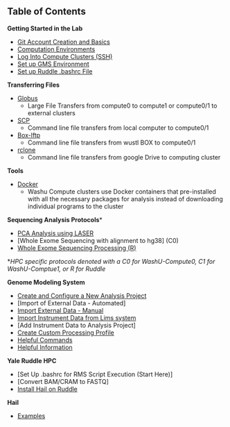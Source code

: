 # 
## Table of Contents
**Getting Started in the Lab**
  * [Git Account Creation and Basics](./getting_started/Git.md "Git")
  * [Computation Environments](./getting_started/computation_environments.md)
  * [Log Into Compute Clusters (SSH)](./getting_started/SSH.md "Logging In (SSH)")
  * [Set up GMS Environment](./getting_started/gms_set_up.md)
  * [Set up Ruddle .bashrc File](./getting_started/set_up_ruddle_bashrc.md)

**Transferring Files**
* [Globus](./transferring_files/Globus.md "Globus")
  * Large File Transfers from compute0 to compute1 or compute0/1 to external clusters
* [SCP](./transferring_files/SCP.md "SCP")
  * Command line file transfers from local computer to compute0/1
* [Box-lftp](./transferring_files/box_lftp.md)
  * Command line file transfers from wustl BOX to compute0/1
* [rclone](./transferring_files/rclone.md)
  * Command line file transfers from google Drive to computing cluster

**Tools**
  * [Docker](./tools/Docker.md "Docker")
    * Washu Compute clusters use Docker containers that pre-installed with all the necessary packages for analysis instead of downloading individual programs to the cluster
    
**Sequencing Analysis Protocols***  
  * [PCA Analysis using LASER](./seq_analysis_protocols/pca_analysis_w_trace.md)
  * [Whole Exome Sequencing with alignment to hg38] (C0)
  * [Whole Exome Sequencing Processing (R)](./seq_analysis_protocols/ruddle_exome.md)
    
**HPC specific protocols denoted with a C0 for WashU-Compute0, C1 for WashU-Comptue1, or R for Ruddle*
    
**Genome Modeling System**
  * [Create and Configure a New Analysis Project](./Genome_Modeling_System/create_analysis_project_GMS.md)
  * [Import of External Data - Automated]
  * [Import External Data - Manual](./Genome_Modeling_System/import_external_data_manually.md)
  * [Import Instrument Data from Lims system](https://github.com/jinlab-washu/Jin-lab.manual/blob/master/Genome_Modeling_System/import_instrument_data_from_lims_system.md)
  * [Add Instrument Data to Analysis Project]
  * [Create Custom Processing Profile](./Genome_Modeling_System/custom_processing_profile.md)
  * [Helpful Commands](./Genome_Modeling_System/gms_commands.md)
  * [Helpful Information](./Genome_Modeling_System/gms_info.md)

**Yale Ruddle HPC**
  * [Set Up .bashrc for RMS Script Execution (Start Here)]
  * [Convert BAM/CRAM to FASTQ]
  * [Install Hail on Ruddle](./yale_ruddle/Hail_Installation.md)

**Hail**
  * [Examples](./hail/examples)
